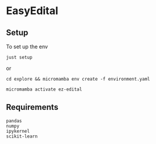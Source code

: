 # EasyEdital

## Setup 
To set up the env

```
just setup
```

or

```
cd explore && micromamba env create -f environment.yaml
```



```
micromamba activate ez-edital
```

## Requirements
```
pandas
numpy
ipykernel
scikit-learn
```
